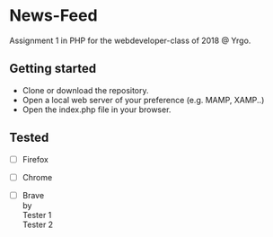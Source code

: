 # News-Feed
Assignment 1 in PHP for the webdeveloper-class of 2018 @ Yrgo.

## Getting started
- Clone or download the repository.
- Open a local web server of your preference (e.g. MAMP, XAMP..)
- Open the index.php file in your browser.

## Tested
- [ ] Firefox
- [ ] Chrome
- [ ] Brave  
by  
Tester 1  
Tester 2  

